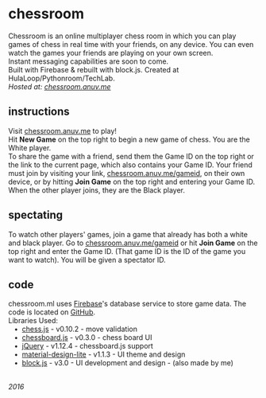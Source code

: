 # chessroom
Chessroom is an online multiplayer chess room in which you can play games of chess in real time with your friends, on any device. You can even watch the games your friends are playing on your own screen.  
Instant messaging capabilities are soon to come.  
Built with Firebase & rebuilt with block.js. Created at HulaLoop/Pythonroom/TechLab.  
*Hosted at: [chessroom.anuv.me](http://chessroom.anuv.me)*  

## instructions
Visit [chessroom.anuv.me](http://chessroom.anuv.me) to play!  
Hit **New Game** on the top right to begin a new game of chess. You are the White player.  
To share the game with a friend, send them the Game ID on the top right or the link to the current page, which also contains your Game ID. Your friend must join by visiting your link, [chessroom.anuv.me/gameid](#), on their own device, or by hitting **Join Game** on the top right and entering your Game ID. When the other player joins, they are the Black player.

## spectating
To watch other players' games, join a game that already has both a white and black player. Go to [chessroom.anuv.me/gameid](#) or hit **Join Game** on the top right and enter the Game ID. (That game ID is the ID of the game you want to watch). You will be given a spectator ID.

## code
chessroom.ml uses [Firebase](http://firebase.google.com)'s database service to store game data. The code is located on [GitHub](http://github.com/anuvgupta/chessroom.ml).  
Libraries Used:  
&nbsp;&nbsp;&nbsp;•&nbsp;&nbsp;[chess.js](https://github.com/jhlywa/chess.js) - v0.10.2 - move validation  
&nbsp;&nbsp;&nbsp;•&nbsp;&nbsp;[chessboard.js](https://github.com/oakmac/chessboardjs) - v0.3.0 - chess board UI  
&nbsp;&nbsp;&nbsp;•&nbsp;&nbsp;[jQuery](https://jquery.com/) - v1.12.4 - chessboard.js support  
&nbsp;&nbsp;&nbsp;•&nbsp;&nbsp;[material-design-lite](https://github.com/google/material-design-lite) - v1.1.3 - UI theme and design  
&nbsp;&nbsp;&nbsp;•&nbsp;&nbsp;[block.js](https://github.com/anuvgupta/block.js) - v3.0 - UI development and design - (also made by me)  



&nbsp;  
*2016*
